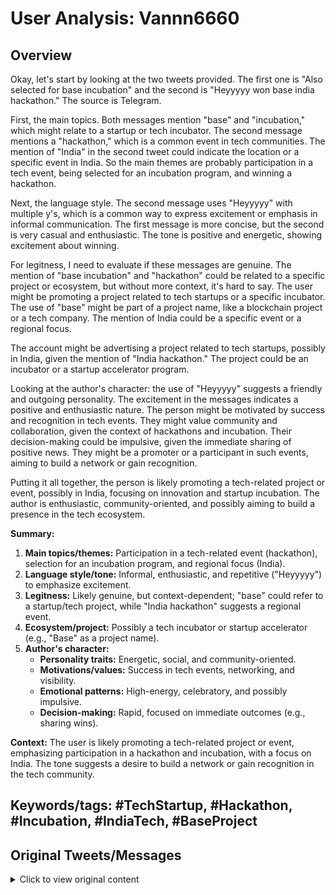# User Analysis: Vannn6660

## Overview

<think>
Okay, let's start by looking at the two tweets provided. The first one is "Also selected for base incubation" and the second is "Heyyyyy won base india hackathon." The source is Telegram. 

First, the main topics. Both messages mention "base" and "incubation," which might relate to a startup or tech incubator. The second message mentions a "hackathon," which is a common event in tech communities. The mention of "India" in the second tweet could indicate the location or a specific event in India. So the main themes are probably participation in a tech event, being selected for an incubation program, and winning a hackathon.

Next, the language style. The second message uses "Heyyyyy" with multiple y's, which is a common way to express excitement or emphasis in informal communication. The first message is more concise, but the second is very casual and enthusiastic. The tone is positive and energetic, showing excitement about winning.

For legitness, I need to evaluate if these messages are genuine. The mention of "base incubation" and "hackathon" could be related to a specific project or ecosystem, but without more context, it's hard to say. The user might be promoting a project related to tech startups or a specific incubator. The use of "base" might be part of a project name, like a blockchain project or a tech company. The mention of India could be a specific event or a regional focus.

The account might be advertising a project related to tech startups, possibly in India, given the mention of "India hackathon." The project could be an incubator or a startup accelerator program.

Looking at the author's character: the use of "Heyyyyy" suggests a friendly and outgoing personality. The excitement in the messages indicates a positive and enthusiastic nature. The person might be motivated by success and recognition in tech events. They might value community and collaboration, given the context of hackathons and incubation. Their decision-making could be impulsive, given the immediate sharing of positive news. They might be a promoter or a participant in such events, aiming to build a network or gain recognition.

Putting it all together, the person is likely promoting a tech-related project or event, possibly in India, focusing on innovation and startup incubation. The author is enthusiastic, community-oriented, and possibly aiming to build a presence in the tech ecosystem.
</think>

**Summary:**  
1. **Main topics/themes:** Participation in a tech-related event (hackathon), selection for an incubation program, and regional focus (India).  
2. **Language style/tone:** Informal, enthusiastic, and repetitive ("Heyyyyy") to emphasize excitement.  
3. **Legitness:** Likely genuine, but context-dependent; "base" could refer to a startup/tech project, while "India hackathon" suggests a regional event.  
4. **Ecosystem/project:** Possibly a tech incubator or startup accelerator (e.g., "Base" as a project name).  
5. **Author's character:**  
   - **Personality traits:** Energetic, social, and community-oriented.  
   - **Motivations/values:** Success in tech events, networking, and visibility.  
   - **Emotional patterns:** High-energy, celebratory, and possibly impulsive.  
   - **Decision-making:** Rapid, focused on immediate outcomes (e.g., sharing wins).  

**Context:** The user is likely promoting a tech-related project or event, emphasizing participation in a hackathon and incubation, with a focus on India. The tone suggests a desire to build a network or gain recognition in the tech community.  

**Keywords/tags:** #TechStartup, #Hackathon, #Incubation, #IndiaTech, #BaseProject
---
## Original Tweets/Messages

<details>
<summary>Click to view original content</summary>

| Type | Content |
|------|---------|
| messages | Also selected for base incubation |
| messages | Heyyyyy won base india hackathon |

</details>
